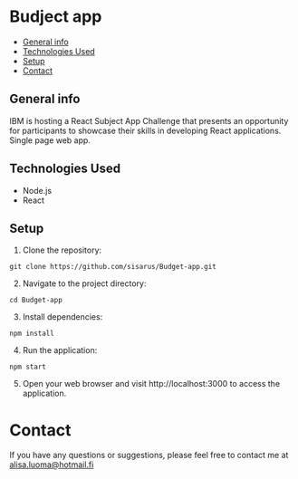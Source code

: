# Budject app

* [General info](#general-info)
* [Technologies Used](#technologies-used)
* [Setup](#setup)
* [Contact](#contact)

## General info

IBM is hosting a React Subject App Challenge that presents an opportunity for participants to showcase their skills in developing React applications. Single page web app.

## Technologies Used

- Node.js
- React

## Setup

1. Clone the repository:

```
git clone https://github.com/sisarus/Budget-app.git
```

2. Navigate to the project directory:
```
cd Budget-app
```

3. Install dependencies:
```
npm install
```

4. Run the application:
```
npm start
```
5. Open your web browser and visit http://localhost:3000 to access the application.

# Contact
If you have any questions or suggestions, please feel free to contact me at alisa.luoma@hotmail.fi
